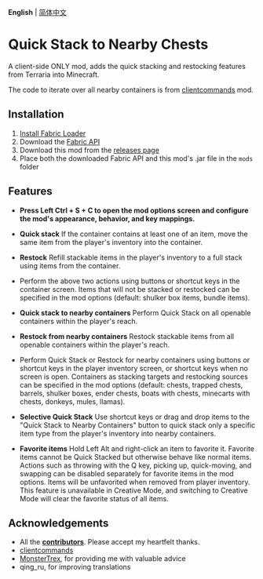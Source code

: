 **English** | [简体中文](README-zh_CN.md)
# Quick Stack to Nearby Chests
A client-side ONLY mod, adds the quick stacking and restocking features from Terraria into Minecraft.

The code to iterate over all nearby containers is from [clientcommands](https://github.com/Earthcomputer/clientcommands) mod.

## Installation
1. [Install Fabric Loader](https://fabricmc.net/wiki/player:tutorials:start#installing_fabric_loader)
2. Download the [Fabric API](https://github.com/FabricMC/fabric/releases)
3. Download this mod from the [releases page](https://github.com/xiaocihua/stack-to-nearby-chests/releases)
4. Place both the downloaded Fabric API and this mod's .jar file in the `mods` folder

## Features
- **Press Left Ctrl + S + C to open the mod options screen and configure the mod's appearance, behavior, and key mappings.**


- **Quick stack** If the container contains at least one of an item, move the same item from the player's inventory into the container.
- **Restock** Refill stackable items in the player's inventory to a full stack using items from the container. 
- Perform the above two actions using buttons or shortcut keys in the container screen. Items that will not be stacked or restocked can be specified in the mod options (default: shulker box items, bundle items).


- **Quick stack to nearby containers** Perform Quick Stack on all openable containers within the player's reach.
- **Restock from nearby containers** Restock stackable items from all openable containers within the player's reach.
- Perform Quick Stack or Restock for nearby containers using buttons or shortcut keys in the player inventory screen, or shortcut keys when no screen is open. Containers as stacking targets and restocking sources can be specified in the mod options (default: chests, trapped chests, barrels, shulker boxes, ender chests, boats with chests, minecarts with chests, donkeys, mules, llamas).
- **Selective Quick Stack**  Use shortcut keys or drag and drop items to the "Quick Stack to Nearby Containers" button to quick stack only a specific item type from the player's inventory into nearby containers.


- **Favorite items** Hold Left Alt and right-click an item to favorite it. Favorite items cannot be Quick Stacked but otherwise behave like normal items. Actions such as throwing with the Q key, picking up, quick-moving, and swapping can be disabled separately for favorite items in the mod options. Items will be unfavorited when removed from player inventory. This feature is unavailable in Creative Mode, and switching to Creative Mode will clear the favorite status of all items.

## Acknowledgements
- All the [**contributors**](https://github.com/xiaocihua/stack-to-nearby-chests/graphs/contributors). Please accept my heartfelt thanks.
- [clientcommands](https://github.com/Earthcomputer/clientcommands)
- [MonsterTrex](https://github.com/MonsterTrex), for providing me with valuable advice
- qing_ru, for improving translations
